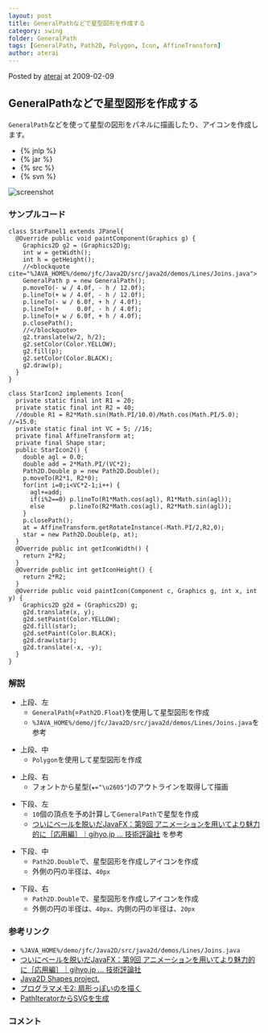 ```yaml
---
layout: post
title: GeneralPathなどで星型図形を作成する
category: swing
folder: GeneralPath
tags: [GeneralPath, Path2D, Polygon, Icon, AffineTransform]
author: aterai
---
```


Posted by [aterai](http://terai.xrea.jp/aterai.html) at 2009-02-09

## GeneralPathなどで星型図形を作成する
`GeneralPath`などを使って星型の図形をパネルに描画したり、アイコンを作成します。

- {% jnlp %}
- {% jar %}
- {% src %}
- {% svn %}

<!-- dummy comment line for breaking list -->

![screenshot](http://lh5.ggpht.com/_9Z4BYR88imo/TQTNT-1toKI/AAAAAAAAAak/t96zX52eOVg/s800/GeneralPath.png)

### サンプルコード
<pre class="prettyprint"><code>class StarPanel1 extends JPanel{
  @Override public void paintComponent(Graphics g) {
    Graphics2D g2 = (Graphics2D)g;
    int w = getWidth();
    int h = getHeight();
    //&lt;blockquote cite="%JAVA_HOME%/demo/jfc/Java2D/src/java2d/demos/Lines/Joins.java"&gt;
    GeneralPath p = new GeneralPath();
    p.moveTo(- w / 4.0f, - h / 12.0f);
    p.lineTo(+ w / 4.0f, - h / 12.0f);
    p.lineTo(- w / 6.0f, + h / 4.0f);
    p.lineTo(+     0.0f, - h / 4.0f);
    p.lineTo(+ w / 6.0f, + h / 4.0f);
    p.closePath();
    //&lt;/blockquote&gt;
    g2.translate(w/2, h/2);
    g2.setColor(Color.YELLOW);
    g2.fill(p);
    g2.setColor(Color.BLACK);
    g2.draw(p);
  }
}
</code></pre>

<pre class="prettyprint"><code>class StarIcon2 implements Icon{
  private static final int R1 = 20;
  private static final int R2 = 40;
  //double R1 = R2*Math.sin(Math.PI/10.0)/Math.cos(Math.PI/5.0); //=15.0;
  private static final int VC = 5; //16;
  private final AffineTransform at;
  private final Shape star;
  public StarIcon2() {
    double agl = 0.0;
    double add = 2*Math.PI/(VC*2);
    Path2D.Double p = new Path2D.Double();
    p.moveTo(R2*1, R2*0);
    for(int i=0;i&lt;VC*2-1;i++) {
      agl+=add;
      if(i%2==0) p.lineTo(R1*Math.cos(agl), R1*Math.sin(agl));
      else       p.lineTo(R2*Math.cos(agl), R2*Math.sin(agl));
    }
    p.closePath();
    at = AffineTransform.getRotateInstance(-Math.PI/2,R2,0);
    star = new Path2D.Double(p, at);
  }
  @Override public int getIconWidth() {
    return 2*R2;
  }
  @Override public int getIconHeight() {
    return 2*R2;
  }
  @Override public void paintIcon(Component c, Graphics g, int x, int y) {
    Graphics2D g2d = (Graphics2D) g;
    g2d.translate(x, y);
    g2d.setPaint(Color.YELLOW);
    g2d.fill(star);
    g2d.setPaint(Color.BLACK);
    g2d.draw(star);
    g2d.translate(-x, -y);
  }
}
</code></pre>

### 解説
- 上段、左
    - `GeneralPath`(=`Path2D.Float`)を使用して星型図形を作成
    - `%JAVA_HOME%/demo/jfc/Java2D/src/java2d/demos/Lines/Joins.java`を参考

<!-- dummy comment line for breaking list -->

- 上段、中
    - `Polygon`を使用して星型図形を作成

<!-- dummy comment line for breaking list -->

- 上段、右
    - フォントから星型(`★="\u2605"`)のアウトラインを取得して描画

<!-- dummy comment line for breaking list -->

- 下段、左
    - `10`個の頂点を予め計算して`GeneralPath`で星型を作成
    - [ついにベールを脱いだJavaFX：第9回 アニメーションを用いてより魅力的に［応用編］｜gihyo.jp … 技術評論社](http://gihyo.jp/dev/serial/01/javafx/0009?page=2) を参考

<!-- dummy comment line for breaking list -->

- 下段、中
    - `Path2D.Double`で、星型図形を作成しアイコンを作成
    - 外側の円の半径は、`40px`

<!-- dummy comment line for breaking list -->

- 下段、右
    - `Path2D.Double`で、星型図形を作成しアイコンを作成
    - 外側の円の半径は、`40px`、内側の円の半径は、`20px`

<!-- dummy comment line for breaking list -->

### 参考リンク
- `%JAVA_HOME%/demo/jfc/Java2D/src/java2d/demos/Lines/Joins.java`
- [ついにベールを脱いだJavaFX：第9回 アニメーションを用いてより魅力的に［応用編］｜gihyo.jp … 技術評論社](http://gihyo.jp/dev/serial/01/javafx/0009?page=2)
- [Java2D Shapes project.](http://java-sl.com/shapes.html)
- [プログラマメモ2: 扇形っぽいのを描く](http://programamemo2.blogspot.com/2008/12/java.html)
- [PathIteratorからSVGを生成](http://terai.xrea.jp/Swing/PathIterator.html)

<!-- dummy comment line for breaking list -->

### コメント
